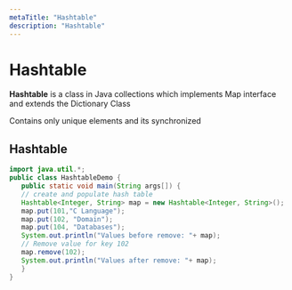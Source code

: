 ```yaml
---
metaTitle: "Hashtable"
description: "Hashtable"
---
```


# Hashtable


**Hashtable** is a class in Java collections which implements Map interface and extends the Dictionary Class

Contains only unique elements and its synchronized



## Hashtable


```java
import java.util.*;  
public class HashtableDemo {  
   public static void main(String args[]) {  
   // create and populate hash table  
   Hashtable<Integer, String> map = new Hashtable<Integer, String>();           
   map.put(101,"C Language");  
   map.put(102, "Domain");  
   map.put(104, "Databases");  
   System.out.println("Values before remove: "+ map);    
   // Remove value for key 102  
   map.remove(102);  
   System.out.println("Values after remove: "+ map);  
   }      
}

```

